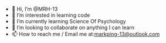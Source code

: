 - 👋 Hi, I’m @MRH-13
- 👀 I’m interested in learning code
- 🌱 I’m currently learning Science Of Psychology
- 💞️ I’m looking to collaborate on anything I can learn
- 📫 How to reach me / Email me at:markping-13@outlook.com

<!---
MRH-13/MRH-13 is a ✨ special ✨ repository because its `README.md` (this file) appears on your GitHub profile.
You can click the Preview link to take a look at your changes.
--->
